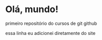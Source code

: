 # Olá, mundo!
primeiro repositório do cursos de git github

essa linha eu adicionei diretamente do site

